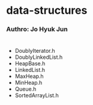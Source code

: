 # data-structures
### Authro: Jo Hyuk Jun
#
- DoublyIterator.h
- DoublyLinkedList.h
- HeapBase.h
- LinkedList.h
- MaxHeap.h
- MinHeap.h
- Queue.h
- SortedArrayList.h
